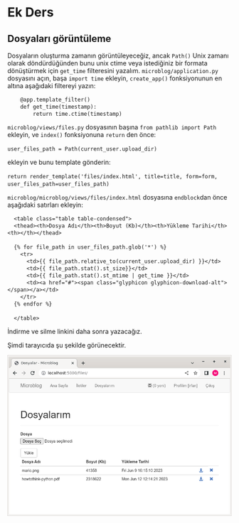 # Ek Ders

## Dosyaları görüntüleme

Dosyaların oluşturma zamanın görüntüleyeceğiz, ancak `Path()` Unix zamanı olarak döndürdüğünden bunu unix ctime veya istediğiniz bir formata dönüştürmek
için `get_time` filteresini yazalım. `microblog/application.py` dosyasını açın, başa `import time` ekleyin, `create_app()` fonksiyonunun en altına aşağıdaki filtereyi yazın:

```
    @app.template_filter()
    def get_time(timestamp):
        return time.ctime(timestamp)
```

`microblog/views/files.py` dosyasının başına `from pathlib import Path` ekleyin, ve `index()` fonksiyonuna `return` den önce:

`user_files_path = Path(current_user.upload_dir)`

ekleyin ve bunu template gönderin:

`return render_template('files/index.html', title=title, form=form, user_files_path=user_files_path)`

`microblog/microblog/views/files/index.html` dosyasına `endblock`dan önce aşağıdaki satırları ekleyin:

```
  <table class="table table-condensed">
  <thead><th>Dosya Adı</th><th>Boyut (Kb)</th><th>Yükleme Tarihi</th><th></th></thead>

  {% for file_path in user_files_path.glob('*') %}
    <tr>
      <td>{{ file_path.relative_to(current_user.upload_dir) }}</td>
      <td>{{ file_path.stat().st_size}}</td>
      <td>{{ file_path.stat().st_mtime | get_time }}</td>
      <td><a href="#"><span class="glyphicon glyphicon-download-alt"></span></a></td>
    </tr>
  {% endfor %}

  </table>
```

İndirme ve silme linkini daha sonra yazacağız.

Şimdi tarayıcıda şu şekilde görünecektir. 

![Dosya Listeleme](img/dosya_listesi.png)
